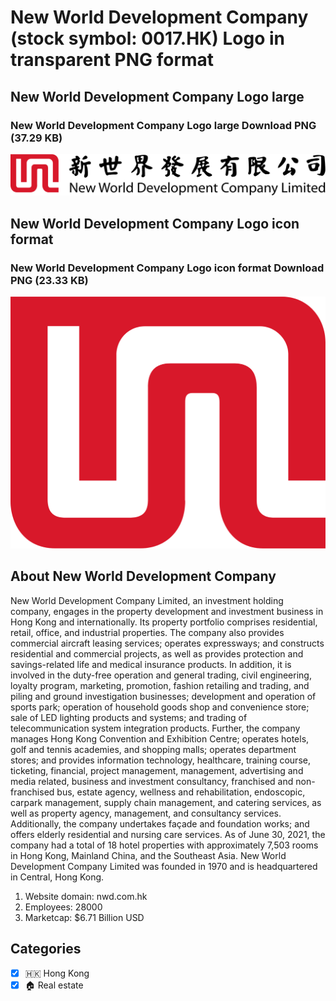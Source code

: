 # New World Development Company (stock symbol: 0017.HK) Logo in transparent PNG format

## New World Development Company Logo large

### New World Development Company Logo large Download PNG (37.29 KB)

![New World Development Company Logo large Download PNG (37.29 KB)](/img/orig/0017.HK_BIG-82719035.png)

## New World Development Company Logo icon format

### New World Development Company Logo icon format Download PNG (23.33 KB)

![New World Development Company Logo icon format Download PNG (23.33 KB)](/img/orig/0017.HK-e32f128e.png)

## About New World Development Company

New World Development Company Limited, an investment holding company, engages in the property development and investment business in Hong Kong and internationally. Its property portfolio comprises residential, retail, office, and industrial properties. The company also provides commercial aircraft leasing services; operates expressways; and constructs residential and commercial projects, as well as provides protection and savings-related life and medical insurance products. In addition, it is involved in the duty-free operation and general trading, civil engineering, loyalty program, marketing, promotion, fashion retailing and trading, and piling and ground investigation businesses; development and operation of sports park; operation of household goods shop and convenience store; sale of LED lighting products and systems; and trading of telecommunication system integration products. Further, the company manages Hong Kong Convention and Exhibition Centre; operates hotels, golf and tennis academies, and shopping malls; operates department stores; and provides information technology, healthcare, training course, ticketing, financial, project management, management, advertising and media related, business and investment consultancy, franchised and non-franchised bus, estate agency, wellness and rehabilitation, endoscopic, carpark management, supply chain management, and catering services, as well as property agency, management, and consultancy services. Additionally, the company undertakes façade and foundation works; and offers elderly residential and nursing care services. As of June 30, 2021, the company had a total of 18 hotel properties with approximately 7,503 rooms in Hong Kong, Mainland China, and the Southeast Asia. New World Development Company Limited was founded in 1970 and is headquartered in Central, Hong Kong.

1. Website domain: nwd.com.hk
2. Employees: 28000
3. Marketcap: $6.71 Billion USD


## Categories
- [x] 🇭🇰 Hong Kong
- [x] 🏠 Real estate
